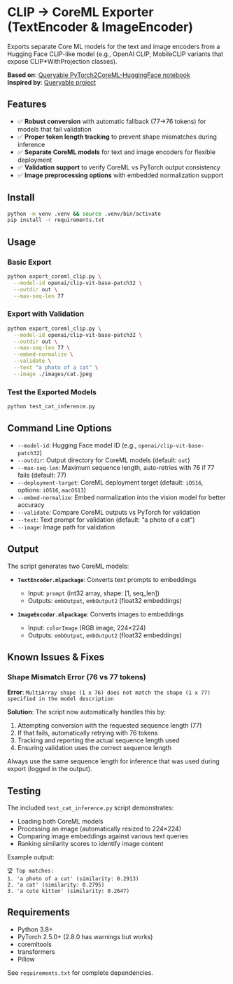 # CLIP → CoreML Exporter (TextEncoder & ImageEncoder)

Exports separate Core ML models for the text and image encoders from a Hugging Face CLIP-like model (e.g., OpenAI CLIP, MobileCLIP variants that expose CLIP*WithProjection classes).

**Based on**: [Queryable PyTorch2CoreML-HuggingFace notebook](https://github.com/mazzzystar/Queryable/blob/main/PyTorch2CoreML-HuggingFace.ipynb)  
**Inspired by**: [Queryable project](https://github.com/mazzzystar/Queryable)

## Features

- ✅ **Robust conversion** with automatic fallback (77→76 tokens) for models that fail validation
- ✅ **Proper token length tracking** to prevent shape mismatches during inference
- ✅ **Separate CoreML models** for text and image encoders for flexible deployment
- ✅ **Validation support** to verify CoreML vs PyTorch output consistency
- ✅ **Image preprocessing options** with embedded normalization support

## Install

```bash
python -m venv .venv && source .venv/bin/activate
pip install -r requirements.txt
```

## Usage

### Basic Export

```bash
python export_coreml_clip.py \
  --model-id openai/clip-vit-base-patch32 \
  --outdir out \
  --max-seq-len 77
```

### Export with Validation

```bash
python export_coreml_clip.py \
  --model-id openai/clip-vit-base-patch32 \
  --outdir out \
  --max-seq-len 77 \
  --embed-normalize \
  --validate \
  --text "a photo of a cat" \
  --image ./images/cat.jpeg
```

### Test the Exported Models

```bash
python test_cat_inference.py
```

## Command Line Options

- `--model-id`: Hugging Face model ID (e.g., `openai/clip-vit-base-patch32`)
- `--outdir`: Output directory for CoreML models (default: `out`)
- `--max-seq-len`: Maximum sequence length, auto-retries with 76 if 77 fails (default: 77)
- `--deployment-target`: CoreML deployment target (default: `iOS16`, options: `iOS16`, `macOS13`)
- `--embed-normalize`: Embed normalization into the vision model for better accuracy
- `--validate`: Compare CoreML outputs vs PyTorch for validation
- `--text`: Text prompt for validation (default: "a photo of a cat")
- `--image`: Image path for validation

## Output

The script generates two CoreML models:

- **`TextEncoder.mlpackage`**: Converts text prompts to embeddings
  - Input: `prompt` (int32 array, shape: [1, seq_len])
  - Outputs: `embOutput`, `embOutput2` (float32 embeddings)

- **`ImageEncoder.mlpackage`**: Converts images to embeddings  
  - Input: `colorImage` (RGB image, 224×224)
  - Outputs: `embOutput`, `embOutput2` (float32 embeddings)

## Known Issues & Fixes

### Shape Mismatch Error (76 vs 77 tokens)

**Error**: `MultiArray shape (1 x 76) does not match the shape (1 x 77) specified in the model description`

**Solution**: The script now automatically handles this by:
1. Attempting conversion with the requested sequence length (77)
2. If that fails, automatically retrying with 76 tokens
3. Tracking and reporting the actual sequence length used
4. Ensuring validation uses the correct sequence length

Always use the same sequence length for inference that was used during export (logged in the output).

## Testing

The included `test_cat_inference.py` script demonstrates:
- Loading both CoreML models
- Processing an image (automatically resized to 224×224)
- Comparing image embeddings against various text queries
- Ranking similarity scores to identify image content

Example output:
```
🏆 Top matches:
1. 'a photo of a cat' (similarity: 0.2913)
2. 'a cat' (similarity: 0.2795)  
3. 'a cute kitten' (similarity: 0.2647)
```

## Requirements

- Python 3.8+
- PyTorch 2.5.0+ (2.8.0 has warnings but works)
- coremltools
- transformers
- Pillow

See `requirements.txt` for complete dependencies.